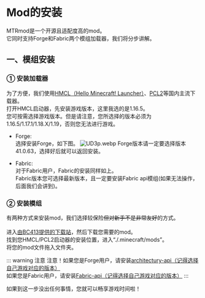 # Mod的安装
MTRmod是一个开源且适配度高的mod。</br>
它同时支持Forge和Fabric两个模组加载器，我们将分步讲解。

## 一、模组安装
### ① 安装加载器
为了方便，我们使用[HMCL（Hello Minecraft! Launcher）](https://hmcl.huangyuhui.net/)、[PCL2](https://afdian.net/@LTCat)等国内主流下载器。</br>
打开HMCL启动器，先安装游戏版本，这里我选的是1.16.5。</br>
您可按需选择游戏版本。但是请注意，您所选择的版本必须为1.16.5/1.17.1/1.18.X/1.19，否则您无法进行游戏。

- Forge:</br>
选择安装Forge，如下图。
![UD3p.webp](https://1r2image.com/images/2022/07/18/UD3p.webp)
Forge版本请一定要选择版本41.0.63，选择好后就可以返回安装。

- Fabric:</br>
对于Fabric用户，Fabric的安装同样如上。</br>
Fabric版本您可选择最新版本，且一定要安装Fabric api模组(如果无法操作，后面我们会讲到)。

### ② 安装模组
有两种方式来安装mod，我们选择较保险~~但对新手不是非常友好~~的方式。</br></br>
进入[由BC413提供的下载站](http://mtr.bc413.com:8081/download/)，然后下载您需要的mod。</br>
找到您HMCL/PCL2启动器的安装位置，进入“\./.minecraft/mods”。</br>
将您的mod文件拖入文件夹。</br>

::: warning 注意
注意！如果您是Forge用户，请安装[architectury-api（记得选择自己游戏对应的版本）](https://www.curseforge.com/minecraft/mc-mods/architectury-api/files)</br>
如果您是Fabric用户，请安装[Fabric-api（记得选择自己游戏对应的版本）](https://www.curseforge.com/minecraft/mc-mods/Fabric-api/files)
:::

如果到这一步没出任何事情，您就可以畅享游戏时间啦！